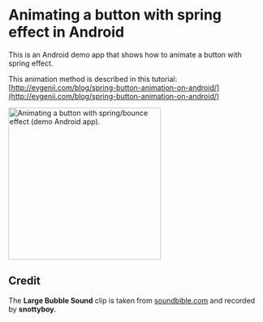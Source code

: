 # Animating a button with spring effect in Android

This is an Android demo app that shows how to animate a button with spring effect.

This animation method is described in this tutorial: [http://evgenii.com/blog/spring-button-animation-on-android/](http://evgenii.com/blog/spring-button-animation-on-android/)

<img src='https://raw.githubusercontent.com/evgenyneu/bounce-button-animation-android/master/Graphics/bubble-button-animation-demo-android-app.gif' width='300' alt='Animating a button with spring/bounce effect (demo Android app).'>

## Credit

The **Large Bubble Sound** clip is taken from [soundbible.com](http://soundbible.com/1345-Large-Bubble.html) and recorded by **snottyboy**.


